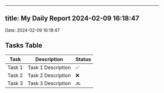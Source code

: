 
---
title: My Daily Report 2024-02-09 16:18:47
---

Date: 2024-02-09 16:18:47

## Tasks Table

| Task | Description | Status |
|------|-------------|--------|
| Task 1 | Task 1 Description | ✅ |
| Task 2 | Task 2 Description | ❌ |
| Task 3 | Task 3 Description | 🔜 |
